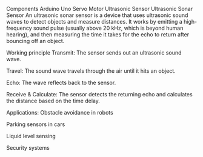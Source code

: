 Components
Arduino Uno
Servo Motor
Ultrasonic Sensor
Ultrasonic Sonar Sensor
An ultrasonic sonar sensor is a device that uses ultrasonic sound waves to detect objects and measure distances. It works by emitting a high-frequency sound pulse (usually above 20 kHz, which is beyond human hearing), and then measuring the time it takes for the echo to return after bouncing off an object.

Working principle
Transmit: The sensor sends out an ultrasonic sound wave.

Travel: The sound wave travels through the air until it hits an object.

Echo: The wave reflects back to the sensor.

Receive & Calculate: The sensor detects the returning echo and calculates the distance based on the time delay.

Applications:
Obstacle avoidance in robots

Parking sensors in cars

Liquid level sensing

Security systems
